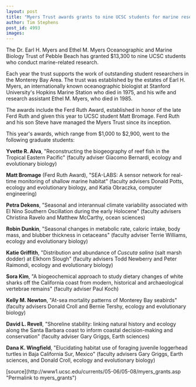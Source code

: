 ```yaml
---
layout: post
title: "Myers Trust awards grants to nine UCSC students for marine research"
author: Tim Stephens
post_id: 4993
images:
---
```


<a name="content" id="content"></a>
<p>
  The Dr. Earl H. Myers and Ethel M. Myers Oceanographic and Marine Biology Trust of Pebble Beach has granted $13,300 to nine UCSC students who conduct marine-related research.
</p>
<p>
  Each year the trust supports the work of outstanding student researchers in the Monterey Bay Area. The trust was established by the estates of Earl H. Myers, an internationally known oceanographic biologist at Stanford University's Hopkins Marine Station who died in 1975, and his wife and research assistant Ethel M. Myers, who died in 1985.
</p>
<p>
  The awards include the Ferd Ruth Award, established in honor of the late Ferd Ruth and given this year to UCSC student Matt Bromage. Ferd Ruth and his son Steve have managed the Myers Trust since its inception.
</p>
<p>
  This year's awards, which range from $1,000 to $2,900, went to the following graduate students:
</p>
<p>
  <b>Yvette R. Alva</b>, "Reconstructing the biogeography of reef fish in the Tropical Eastern Pacific" (faculty adviser Giacomo Bernardi, ecology and evolutionary biology)
</p>
<p>
  <b>Matt Bromage</b> (Ferd Ruth Award), "SEA-LABS: A sensor network for real-time monitoring of shallow marine habitat" (faculty advisers Donald Potts, ecology and evolutionary biology, and Katia Obraczka, computer engineering)
</p>
<p>
  <b>Petra Dekens</b>, "Seasonal and interannual climate variability associated with El Nino Southern Oscillation during the early Holocene" (faculty advisers Christina Ravelo and Matthew McCarthy, ocean sciences)
</p>
<p>
  <b>Robin Dunkin</b>, "Seasonal changes in metabolic rate, caloric intake, body mass, and blubber thickness in cetaceans" (faculty adviser Terrie Williams, ecology and evolutionary biology)
</p>
<p>
  <b>Katie Griffith</b>, "Distribution and abundance of <i>Cuscuta salina</i> (salt marsh dodder) at Elkhorn Slough" (faculty advisers Todd Newberry and Peter Raimondi, ecology and evolutionary biology)
</p>
<p>
  <b>Sora Kim</b>, "A biogeochemical approach to study dietary changes of white sharks off the California coast from modern, historical and archaeological vertebrae remains" (faculty adviser Paul Koch)
</p>
<p>
  <b>Kelly M. Newton</b>, "At-sea mortality patterns of Monterey Bay seabirds" (faculty advisers Donald Croll and Bernie Tershy, ecology and evolutionary biology)
</p>
<p>
  <b>David L. Revell</b>, "Shoreline stability: linking natural history and ecology along the Santa Barbara coast to inform coastal decision-making and conservation" (faculty adviser Gary Griggs, Earth sciences)
</p>
<p>
  <b>Dana K. Wingfield</b>, "Elucidating habitat use of foraging juvenile loggerhead turtles in Baja California Sur, Mexico" (faculty advisers Gary Griggs, Earth sciences, and Donald Croll, ecology and evolutionary biology)
</p>
[source](http://www1.ucsc.edu/currents/05-06/05-08/myers_grants.asp "Permalink to myers_grants")
